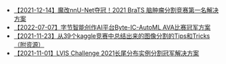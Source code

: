 - [【2021-12-14】魔改nnU-Net夺冠！2021 BraTS 脑肿瘤分割竞赛第一名解决方案](https://mp.weixin.qq.com/s/k_v8FG26VGKlZypIdyw5lQ)
- [【2022-07-07】字节智能创作AI平台Byte-IC-AutoML AVA比赛冠军方案](https://arxiv.org/abs/2206.10845)
- [【2021-11-23】从39个kaggle竞赛中总结出来的图像分割的Tips和Tricks（附资源）](https://mp.weixin.qq.com/s/O93JIkUXIfvFwHNfy0ZHZA)
- [【2021-11-01】LVIS Challenge 2021长尾分布实例分割冠军解决方案](https://zhuanlan.zhihu.com/p/427853229)
